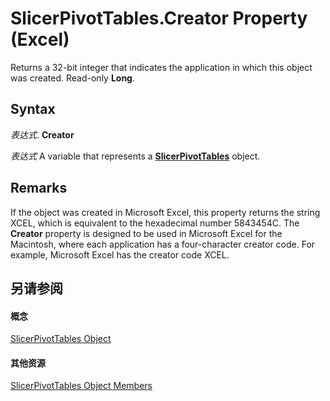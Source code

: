 
# SlicerPivotTables.Creator Property (Excel)

Returns a 32-bit integer that indicates the application in which this object was created. Read-only  **Long**.


## Syntax

 _表达式_. **Creator**

 _表达式_ A variable that represents a **[SlicerPivotTables](8302dc8a-3845-12b0-f88e-761f104f1dcc.md)** object.


## Remarks

If the object was created in Microsoft Excel, this property returns the string XCEL, which is equivalent to the hexadecimal number 5843454C. The  **Creator** property is designed to be used in Microsoft Excel for the Macintosh, where each application has a four-character creator code. For example, Microsoft Excel has the creator code XCEL.


## 另请参阅


#### 概念


[SlicerPivotTables Object](8302dc8a-3845-12b0-f88e-761f104f1dcc.md)
#### 其他资源


[SlicerPivotTables Object Members](http://msdn.microsoft.com/library/97660807-e5e8-dcdd-1338-5b89dff1e189%28Office.15%29.aspx)